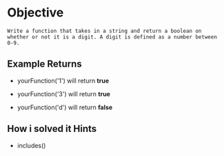 # Objective

    Write a function that takes in a string and return a boolean on whether or not it is a digit. A digit is defined as a number between 0-9.

## Example Returns

* yourFunction('1') will return **true**

* yourFunction('3') will return **true**

* yourFunction('d') will return **false**

## How i solved it Hints

* includes()



